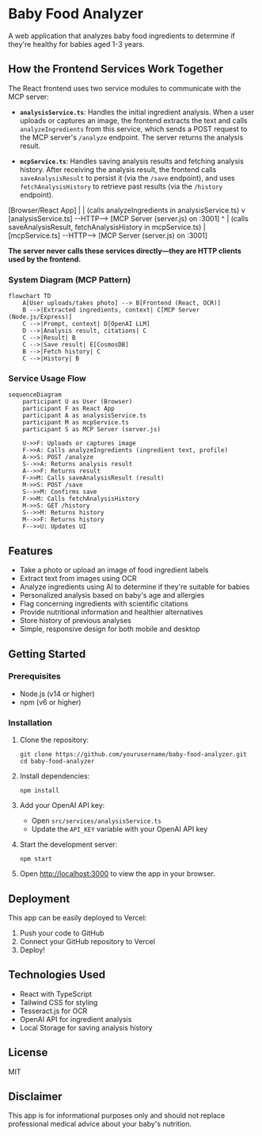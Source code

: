 # Baby Food Analyzer

A web application that analyzes baby food ingredients to determine if they're healthy for babies aged 1-3 years.

## How the Frontend Services Work Together

The React frontend uses two service modules to communicate with the MCP server:

- **`analysisService.ts`**: Handles the initial ingredient analysis. When a user uploads or captures an image, the frontend extracts the text and calls `analyzeIngredients` from this service, which sends a POST request to the MCP server's `/analyze` endpoint. The server returns the analysis result.

- **`mcpService.ts`**: Handles saving analysis results and fetching analysis history. After receiving the analysis result, the frontend calls `saveAnalysisResult` to persist it (via the `/save` endpoint), and uses `fetchAnalysisHistory` to retrieve past results (via the `/history` endpoint).

[Browser/React App]
     |
     |  (calls analyzeIngredients in analysisService.ts)
     v
[analysisService.ts]  --HTTP-->  [MCP Server (server.js) on :3001]
     ^
     |  (calls saveAnalysisResult, fetchAnalysisHistory in mcpService.ts)
     |
[mcpService.ts]  --HTTP-->  [MCP Server (server.js) on :3001]

**The server never calls these services directly—they are HTTP clients used by the frontend.**

### System Diagram (MCP Pattern)

```mermaid
flowchart TD
    A[User uploads/takes photo] --> B[Frontend (React, OCR)]
    B -->|Extracted ingredients, context| C[MCP Server (Node.js/Express)]
    C -->|Prompt, context| D[OpenAI LLM]
    D -->|Analysis result, citations| C
    C -->|Result| B
    C -->|Save result| E[CosmosDB]
    B -->|Fetch history| C
    C -->|History| B
```

### Service Usage Flow

```mermaid
sequenceDiagram
    participant U as User (Browser)
    participant F as React App
    participant A as analysisService.ts
    participant M as mcpService.ts
    participant S as MCP Server (server.js)

    U->>F: Uploads or captures image
    F->>A: Calls analyzeIngredients (ingredient text, profile)
    A->>S: POST /analyze
    S-->>A: Returns analysis result
    A-->>F: Returns result
    F->>M: Calls saveAnalysisResult (result)
    M->>S: POST /save
    S-->>M: Confirms save
    F->>M: Calls fetchAnalysisHistory
    M->>S: GET /history
    S-->>M: Returns history
    M-->>F: Returns history
    F-->>U: Updates UI
```


## Features

- Take a photo or upload an image of food ingredient labels
- Extract text from images using OCR
- Analyze ingredients using AI to determine if they're suitable for babies
- Personalized analysis based on baby's age and allergies
- Flag concerning ingredients with scientific citations
- Provide nutritional information and healthier alternatives
- Store history of previous analyses
- Simple, responsive design for both mobile and desktop

## Getting Started

### Prerequisites

- Node.js (v14 or higher)
- npm (v6 or higher)

### Installation

1. Clone the repository:
   ```
   git clone https://github.com/yourusername/baby-food-analyzer.git
   cd baby-food-analyzer
   ```

2. Install dependencies:
   ```
   npm install
   ```

3. Add your OpenAI API key:
   - Open `src/services/analysisService.ts`
   - Update the `API_KEY` variable with your OpenAI API key

4. Start the development server:
   ```
   npm start
   ```

5. Open [http://localhost:3000](http://localhost:3000) to view the app in your browser.

## Deployment

This app can be easily deployed to Vercel:

1. Push your code to GitHub
2. Connect your GitHub repository to Vercel
3. Deploy!

## Technologies Used

- React with TypeScript
- Tailwind CSS for styling
- Tesseract.js for OCR
- OpenAI API for ingredient analysis
- Local Storage for saving analysis history

## License

MIT

## Disclaimer

This app is for informational purposes only and should not replace professional medical advice about your baby's nutrition.
